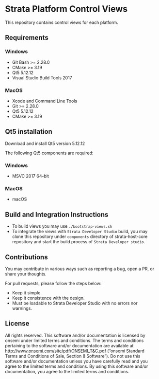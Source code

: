 # Strata Platform Control Views

This repository contains control views for each platform.

## Requirements

### Windows

* Git Bash >= 2.28.0
* CMake >= 3.19
* Qt5 5.12.12
* Visual Studio Build Tools 2017

### MacOS

* Xcode and Command Line Tools
* Git >= 2.28.0
* Qt5 5.12.12
* CMake >= 3.19

## Qt5 installation

Download and install Qt5 version 5.12.12

The following Qt5 components are required:

### Windows

* MSVC 2017 64-bit

### MacOS

* macOS

## Build and Integration Instructions

* To build views you may use `./bootstrap-views.sh`
* To integrate the views with `Strata Developer Studio` build, you may clone this repository under `components` directory of strata-host-core repository and start the build process of `Strata Developer studio`.

## Contributions

You may contribute in various ways such as reporting a bug, open a PR, or share your thoughts.

For pull requests, please follow the steps below:

* Keep it simple.
* Keep it consistence with the design.
* Must be loadable to Strata Developer Studio with no errors nor warnings.

## License

All rights reserved. This software and/or documentation is licensed by onsemi under
limited terms and conditions. The terms and conditions pertaining to the software and/or documentation are available at
<http://www.onsemi.com/site/pdf/ONSEMI_T&C.pdf> (“onsemi Standard Terms and Conditions of Sale, Section 8 Software”).
Do not use this software and/or documentation unless you have carefully read and you agree to the limited terms and conditions.
By using this software and/or documentation, you agree to the limited terms and conditions.
